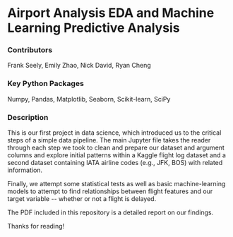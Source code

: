 # Airport Analysis EDA and Machine Learning Predictive Analysis

### Contributors
Frank Seely, Emily Zhao, Nick David, Ryan Cheng

### Key Python Packages
Numpy, Pandas, Matplotlib, Seaborn, Scikit-learn, SciPy

### Description
This is our first project in data science, which introduced us to the critical steps
of a simple data pipeline. The main Jupyter file takes the reader through each step
we took to clean and prepare our dataset and argument columns and explore initial patterns
within a Kaggle flight log dataset and a second dataset containing IATA airline codes
(e.g., JFK, BOS) with related information. 

Finally, we attempt some statistical tests as well as basic machine-learning models 
to attempt to find relationships between flight features
and our target variable -- whether or not a flight is delayed.

The PDF included in this repository is a detailed report on our findings.

Thanks for reading!
